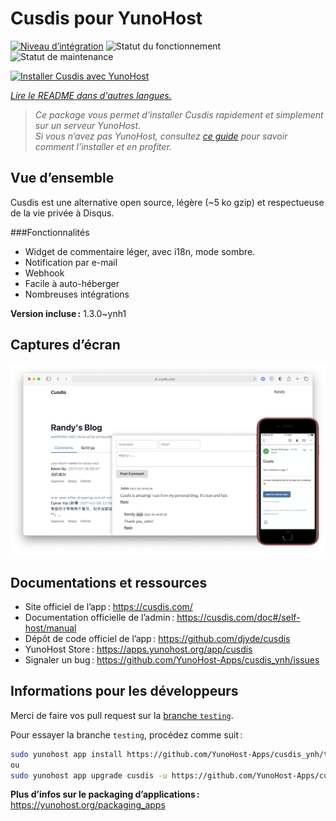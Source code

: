 <!--
Nota bene : ce README est automatiquement généré par <https://github.com/YunoHost/apps/tree/master/tools/readme_generator>
Il NE doit PAS être modifié à la main.
-->

# Cusdis pour YunoHost

[![Niveau d’intégration](https://dash.yunohost.org/integration/cusdis.svg)](https://ci-apps.yunohost.org/ci/apps/cusdis/) ![Statut du fonctionnement](https://ci-apps.yunohost.org/ci/badges/cusdis.status.svg) ![Statut de maintenance](https://ci-apps.yunohost.org/ci/badges/cusdis.maintain.svg)

[![Installer Cusdis avec YunoHost](https://install-app.yunohost.org/install-with-yunohost.svg)](https://install-app.yunohost.org/?app=cusdis)

*[Lire le README dans d'autres langues.](./ALL_README.md)*

> *Ce package vous permet d’installer Cusdis rapidement et simplement sur un serveur YunoHost.*  
> *Si vous n’avez pas YunoHost, consultez [ce guide](https://yunohost.org/install) pour savoir comment l’installer et en profiter.*

## Vue d’ensemble

Cusdis est une alternative open source, légère (~5 ko gzip) et respectueuse de la vie privée à Disqus.

###Fonctionnalités

- Widget de commentaire léger, avec i18n, mode sombre.
- Notification par e-mail
- Webhook
- Facile à auto-héberger
- Nombreuses intégrations


**Version incluse :** 1.3.0~ynh1

## Captures d’écran

![Capture d’écran de Cusdis](./doc/screenshots/screenshot.png)

## Documentations et ressources

- Site officiel de l’app : <https://cusdis.com/>
- Documentation officielle de l’admin : <https://cusdis.com/doc#/self-host/manual>
- Dépôt de code officiel de l’app : <https://github.com/djyde/cusdis>
- YunoHost Store : <https://apps.yunohost.org/app/cusdis>
- Signaler un bug : <https://github.com/YunoHost-Apps/cusdis_ynh/issues>

## Informations pour les développeurs

Merci de faire vos pull request sur la [branche `testing`](https://github.com/YunoHost-Apps/cusdis_ynh/tree/testing).

Pour essayer la branche `testing`, procédez comme suit :

```bash
sudo yunohost app install https://github.com/YunoHost-Apps/cusdis_ynh/tree/testing --debug
ou
sudo yunohost app upgrade cusdis -u https://github.com/YunoHost-Apps/cusdis_ynh/tree/testing --debug
```

**Plus d’infos sur le packaging d’applications :** <https://yunohost.org/packaging_apps>
